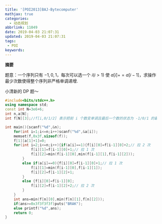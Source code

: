 ```yaml
---
title: '[POI2013]BAJ-Bytecomputer'
mathjax: true
categories:
  - 动态规划
abbrlink: 11049
date: 2019-04-03 21:07:31
updated: 2019-04-03 21:07:31
tags:
 - POI
keywords:
---
```



**摘要**

题意：一个序列只有 $-1,0,1$，每次可以选一个 $i(i>1)$ 使 $a[i]+=a[i-1]$，求操作最少次数使得整个序列非严格单调递增.


<!--more-->

小清新的 DP 题～

```cpp
#include<bits/stdc++.h>
using namespace std;
const int N=3e6+6;
int n,a[N];
int f[N][3];//f[i,0/1/2] 表示把前 i 个数变单调且最后一个数的状态为 -1/0/1 的最少次数

int main(){scanf("%d",&n);
	for(int i=1;i<=n;i++)scanf("%d",&a[i]);
	memset(f,0x3f,sizeof(f));
	f[1][a[1]+1]=0;
	for(int i=2;i<=n;i++){if(a[i]==1){f[i][0]=f[i-1][0]+2;// 拉 2 次
			f[i][1]=f[i-1][0]+1;// 拉 1 次
			f[i][2]=min(f[i-1][0],min(f[i-1][1],f[i-1][2]));
		}
		else if(a[i]==0){f[i][0]=f[i-1][0]+1;// 拉 1 次
			f[i][1]=min(f[i-1][0],f[i-1][1]);
			f[i][2]=f[i-1][2]+1;
		}
		else {f[i][0]=f[i-1][0];
			f[i][2]=f[i-1][2]+2;// 拉 2 次
		}
	}
	int ans=min(f[n][0],min(f[n][1],f[n][2]));
	if(ans>=0x3f3f3f3f)puts("BRAK");
	else printf("%d",ans);
	return 0;
}
```

